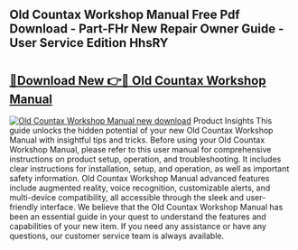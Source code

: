 ## Old Countax Workshop Manual Free Pdf Download - Part-FHr New Repair Owner Guide - User Service Edition HhsRY

# <h2><a href="http://cf16934.oget.top/?id=Old+Countax+Workshop+Manual">🔗Download New 👉🔴 Old Countax Workshop Manual</a></h2>

[![Old Countax Workshop Manual new download](https://i.imgur.com/5g1atiW.png)](http://cf16934.oget.top/?id=Old+Countax+Workshop+Manual)
Product Insights This guide unlocks the hidden potential of your new Old Countax Workshop Manual with insightful tips and tricks. Before using your Old Countax Workshop Manual, please refer to this user manual for comprehensive instructions on product setup, operation, and troubleshooting. It includes clear instructions for installation, setup, and operation, as well as important safety information. Old Countax Workshop Manual advanced features include augmented reality, voice recognition, customizable alerts, and multi-device compatibility, all accessible through the sleek and user-friendly interface. We believe that the Old Countax Workshop Manual has been an essential guide in your quest to understand the features and capabilities of your new item. If you need any assistance or have any questions, our customer service team is always available.
